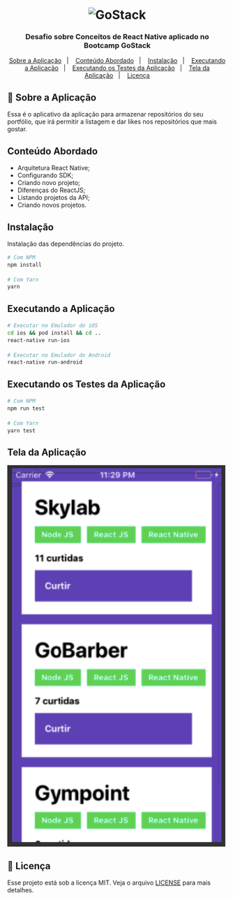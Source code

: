 <h1 align="center">
    <img alt="GoStack" src="https://rocketseat-cdn.s3-sa-east-1.amazonaws.com/bootcamp-header.png" width="200px" />
</h1>

<h3 align="center">
  Desafio sobre Conceitos de React Native aplicado no Bootcamp GoStack
</h3>

<p align="center">
  <a href="#rocket-sobre-a-aplicação">Sobre a Aplicação</a>&nbsp;&nbsp;&nbsp;|&nbsp;&nbsp;&nbsp;
  <a href="#conteúdo-abordado">Conteúdo Abordado</a>&nbsp;&nbsp;&nbsp;|&nbsp;&nbsp;&nbsp;
  <a href="#instalação">Instalação</a>&nbsp;&nbsp;&nbsp;|&nbsp;&nbsp;&nbsp;
  <a href="#executando-a-aplicação">Executando a Aplicação</a>&nbsp;&nbsp;&nbsp;|&nbsp;&nbsp;&nbsp;
  <a href="#executando-os-testes-da-aplicação">Executando os Testes da Aplicação</a>&nbsp;&nbsp;&nbsp;|&nbsp;&nbsp;&nbsp;
  <a href="#tela-da-aplicação">Tela da Aplicação</a>&nbsp;&nbsp;&nbsp;|&nbsp;&nbsp;&nbsp;
  <a href="#memo-licença">Licença</a>
</p>

## :rocket: Sobre a Aplicação

Essa é o aplicativo da aplicação para armazenar repositórios do seu portfólio, que irá permitir a listagem e dar likes nos repositórios que mais gostar.

## Conteúdo Abordado

- Arquitetura React Native;
- Configurando SDK;
- Criando novo projeto;
- Diferenças do ReactJS;
- Listando projetos da API;
- Criando novos projetos.

## Instalação

Instalação das dependências do projeto.

```sh
# Com NPM
npm install

# Com Yarn
yarn
```

## Executando a Aplicação

```sh
# Executar no Emulador do iOS
cd ios && pod install && cd ..
react-native run-ios

# Executar no Emulador do Android
react-native run-android
```

## Executando os Testes da Aplicação

```sh
# Com NPM
npm run test

# Com Yarn
yarn test
```

## Tela da Aplicação

<img alt="Repositórios" title="Repositórios" src=".github/main.png" width="500px" />

## :memo: Licença

Esse projeto está sob a licença MIT. Veja o arquivo [LICENSE](LICENSE.md) para mais detalhes.
